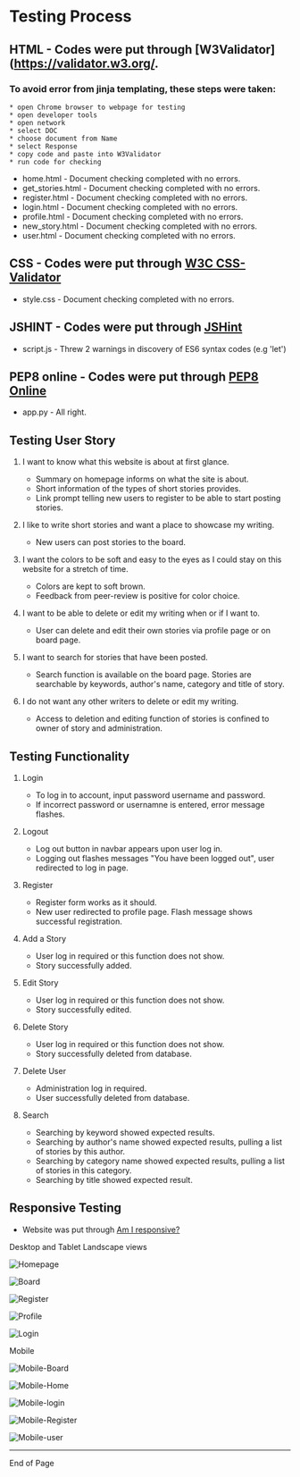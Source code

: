 # Testing Process
## HTML - Codes were put through [W3Validator](https://validator.w3.org/.
### To avoid error from jinja templating, these steps were taken: 
    * open Chrome browser to webpage for testing
    * open developer tools
    * open network
    * select DOC
    * choose document from Name
    * select Response
    * copy code and paste into W3Validator
    * run code for checking

* home.html - Document checking completed with no errors.
* get_stories.html - Document checking completed with no errors.
* register.html - Document checking completed with no errors.
* login.html - Document checking completed with no errors.
* profile.html - Document checking completed with no errors.
* new_story.html - Document checking completed with no errors.
* user.html - Document checking completed with no errors.

## CSS - Codes were put through [W3C CSS-Validator](https://jigsaw.w3.org/css-validator/)
* style.css - Document checking completed with no errors.

## JSHINT - Codes were put through [JSHint](https://jshint.com/)
* script.js - Threw 2 warnings in discovery of ES6 syntax codes (e.g 'let')

## PEP8 online - Codes were put through [PEP8 Online](http://pep8online.com/)
* app.py - All right. 

## Testing User Story
1. I want to know what this website is about at first glance.
    * Summary on homepage informs on what the site is about.
    * Short information of the types of short stories provides.
    * Link prompt telling new users to register to be able to start posting stories.

2. I like to write short stories and want a place to showcase my writing.
    * New users can post stories to the board.

3. I want the colors to be soft and easy to the eyes as I could stay on this website for a stretch of time.
    * Colors are kept to soft brown. 
    * Feedback from peer-review is positive for color choice.

4. I want to be able to delete or edit my writing when or if I want to.
    * User can delete and edit their own stories via profile page or on board page.

5. I want to search for stories that have been posted.
    * Search function is available on the board page. Stories are searchable by keywords, author's name, category and title of story.

6. I do not want any other writers to delete or edit my writing. 
    * Access to deletion and editing function of stories is confined to owner of story and administration.

## Testing Functionality 
1. Login 
    * To log in to account, input password username and password. 
    * If incorrect password or usernamne is entered, error message flashes.

2. Logout 
    * Log out button in navbar appears upon user log in.
    * Logging out flashes messages "You have been logged out", user redirected to log in page.

3. Register
    * Register form works as it should. 
    * New user redirected to profile page. Flash message shows successful registration.

4. Add a Story
    * User log in required or this function does not show.
    * Story successfully added.

5. Edit Story 
    * User log in required or this function does not show.
    * Story successfully edited.

6. Delete Story 
    * User log in required or this function does not show.
    * Story successfully deleted from database.

7. Delete User
    * Administration log in required. 
    * User successfully deleted from database.

8. Search 
    * Searching by keyword showed expected results.
    * Searching by author's name showed expected results, pulling a list of stories by this author.
    * Searching by category name showed expected results, pulling a list of stories in this category.
    * Searching by title showed expected result. 

## Responsive Testing

* Website was put through [Am I responsive?](http://ami.responsivedesign.is/)

Desktop and Tablet Landscape views



![Homepage](README_images/homepage.png)

![Board](README_images/board.png)

![Register](README_images/register.png)

![Profile](README_images/profile.png)

![Login](README_images/login.png)

Mobile 



![Mobile-Board](README_images/mobile-board.PNG)

![Mobile-Home](README_images/mobile-home.PNG)

![Mobile-login](README_images/mobile-login.PNG)

![Mobile-Register](README_images/mobile-Register.PNG)

![Mobile-user](README_images/mobile-user.PNG)

<hr>
End of Page